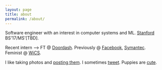 ```yaml
---
layout: page
title: about
permalink: /about/
---
```


Software engineer with an interest in computer systems and ML. [Stanford](https://cs.stanford.edu) BS'17/MS'[TBD].

Recent intern --> FT @ [Doordash](https://doordash.com). Previously @ [Facebook](https://facebook.com), [Symantec](https://symantec.com). Feminist @ [WiCS](https://web.stanford.edu/group/wics/).

I like taking photos and [posting them](https://www.instagram.com/ctina.hung/). I sometimes [tweet](https://twitter.com/cjtinah). Puppies are [cute](https://pbs.twimg.com/media/CswfUa-VUAAf0Uq.jpg).

